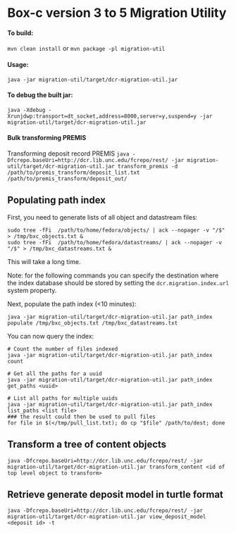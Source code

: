 # Box-c version 3 to 5 Migration Utility
#### To build:
`mvn clean install`
or
`mvn package -pl migration-util`

#### Usage:
`java -jar migration-util/target/dcr-migration-util.jar`

#### To debug the built jar:
`java -Xdebug -Xrunjdwp:transport=dt_socket,address=8000,server=y,suspend=y -jar migration-util/target/dcr-migration-util.jar`

#### Bulk transforming PREMIS
Transforming deposit record PREMIS
`java -Dfcrepo.baseUri=http://dcr.lib.unc.edu/fcrepo/rest/ -jar migration-util/target/dcr-migration-util.jar transform_premis -d /path/to/premis_transform/deposit_list.txt /path/to/premis_transform/deposit_out/`

## Populating path index
First, you need to generate lists of all object and datastream files:
```
sudo tree -fFi  /path/to/home/fedora/objects/ | ack --nopager -v "/$" > /tmp/bxc_objects.txt &
sudo tree -fFi  /path/to/home/fedora/datastreams/ | ack --nopager -v "/$" > /tmp/bxc_datastreams.txt &
```
This will take a long time.

Note: for the following commands you can specify the destination where the index database should be stored by setting the `dcr.migration.index.url` system property.

Next, populate the path index (<10 minutes):
```
java -jar migration-util/target/dcr-migration-util.jar path_index populate /tmp/bxc_objects.txt /tmp/bxc_datastreams.txt
```

You can now query the index:
```
# Count the number of files indexed
java -jar migration-util/target/dcr-migration-util.jar path_index count

# Get all the paths for a uuid
java -jar migration-util/target/dcr-migration-util.jar path_index get_paths <uuid>
	
# List all paths for multiple uuids
java -jar migration-util/target/dcr-migration-util.jar path_index list_paths <list file>
### the result could then be used to pull files
for file in $(</tmp/pull_list.txt); do cp "$file" /path/to/dest; done
```

## Transform a tree of content objects
```
java -Dfcrepo.baseUri=http://dcr.lib.unc.edu/fcrepo/rest/ -jar migration-util/target/dcr-migration-util.jar transform_content <id of top level object to transform>
```

## Retrieve generate deposit model in turtle format
`java -Dfcrepo.baseUri=http://dcr.lib.unc.edu/fcrepo/rest/ -jar migration-util/target/dcr-migration-util.jar view_deposit_model <deposit id> -t`